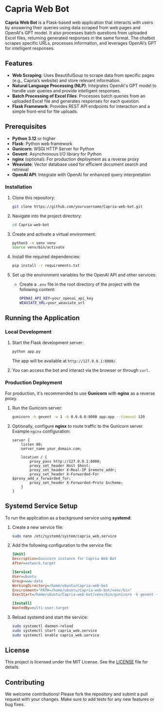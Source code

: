 
# Capria Web Bot

**Capria Web Bot** is a Flask-based web application that interacts with users by answering their queries using data scraped from web pages and OpenAI's GPT model. It also processes batch questions from uploaded Excel files, returning generated responses in the same format. The chatbot scrapes specific URLs, processes information, and leverages OpenAI’s GPT for intelligent responses.

## Features

- **Web Scraping**: Uses BeautifulSoup to scrape data from specific pages (e.g., Capria’s website) and store relevant information.
- **Natural Language Processing (NLP)**: Integrates OpenAI's GPT model to handle user queries and provide intelligent responses.
- **Batch Processing of Excel Files**: Processes batch queries from an uploaded Excel file and generates responses for each question.
- **Flask Framework**: Provides REST API endpoints for interaction and a simple front-end for file uploads.

## Prerequisites

- **Python 3.12** or higher
- **Flask**: Python web framework
- **Gunicorn**: WSGI HTTP Server for Python
- **Gevent**: Asynchronous I/O library for Python
- **nginx** (optional): For production deployment as a reverse proxy
- **Weaviate**: Vector database used for efficient document search and retrieval
- **OpenAI API**: Integrate with OpenAI for enhanced query interpretation

### Installation

1. Clone this repository:

   ```bash
   git clone https://github.com/yourusername/Capria-web-bot.git
   ```

2. Navigate into the project directory:

   ```bash
   cd Capria-web-bot
   ```

3. Create and activate a virtual environment:

   ```bash
   python3 -m venv venv
   source venv/bin/activate
   ```

4. Install the required dependencies:

   ```bash
   pip install -r requirements.txt
   ```

5. Set up the environment variables for the OpenAI API and other services:

   - Create a `.env` file in the root directory of the project with the following content:

     ```bash
     OPENAI_API_KEY=your_openai_api_key
     WEAVIATE_URL=your_weaviate_url
     ```

## Running the Application

### Local Development

1. Start the Flask development server:

   ```bash
   python app.py
   ```

   The app will be available at `http://127.0.0.1:8000/`.

2. You can access the bot and interact via the browser or through `curl`.

### Production Deployment

For production, it's recommended to use **Gunicorn** with **nginx** as a reverse proxy.

1. Run the Gunicorn server:

   ```bash
   gunicorn -k gevent -w 1 -b 0.0.0.0:8000 app:app --timeout 120
   ```

2. Optionally, configure **nginx** to route traffic to the Gunicorn server. Example `nginx` configuration:

   ```nginx
   server {
       listen 80;
       server_name your_domain.com;

       location / {
           proxy_pass http://127.0.0.1:8000;
           proxy_set_header Host $host;
           proxy_set_header X-Real-IP $remote_addr;
           proxy_set_header X-Forwarded-For $proxy_add_x_forwarded_for;
           proxy_set_header X-Forwarded-Proto $scheme;
       }
   }
   ```

## Systemd Service Setup

To run the application as a background service using **systemd**:

1. Create a new service file:

   ```bash
   sudo nano /etc/systemd/system/capria_web.service
   ```

2. Add the following configuration to the service file:

   ```ini
   [Unit]
   Description=Gunicorn instance for Capria Web Bot
   After=network.target

   [Service]
   User=ubuntu
   Group=www-data
   WorkingDirectory=/home/ubuntu/Capria-web-bot
   Environment="PATH=/home/ubuntu/Capria-web-bot/venv/bin"
   ExecStart=/home/ubuntu/Capria-web-bot/venv/bin/gunicorn -k gevent -w 1 -b 0.0.0.0:8000 app:app --timeout 120

   [Install]
   WantedBy=multi-user.target
   ```

3. Reload systemd and start the service:

   ```bash
   sudo systemctl daemon-reload
   sudo systemctl start capria_web.service
   sudo systemctl enable capria_web.service
   ```

## License

This project is licensed under the MIT License. See the [LICENSE](LICENSE) file for details.

## Contributing

We welcome contributions! Please fork the repository and submit a pull request with your changes. Make sure to add tests for any new features or bug fixes.
